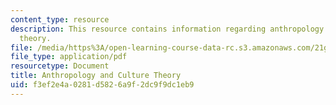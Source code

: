 ```yaml
---
content_type: resource
description: This resource contains information regarding anthropology and culture
  theory.
file: /media/https%3A/open-learning-course-data-rc.s3.amazonaws.com/21g-035-topics-in-culture-and-globalization-fall-2003/f3ef2e4a0281d5826a9f2dc9f9dc1eb9_MIT21G_035F03_l04.pdf
file_type: application/pdf
resourcetype: Document
title: Anthropology and Culture Theory
uid: f3ef2e4a-0281-d582-6a9f-2dc9f9dc1eb9
---
```

